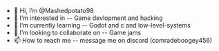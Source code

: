 - 👋 Hi, I’m @Mashedpotato98
- 👀 I’m interested in -- Game devlopment and hacking
- 🌱 I’m currently learning -- Godot and c and low-level-systems
- 💞️ I’m looking to collaborate on -- Game jams
- 📫 How to reach me -- message me on discord (comradeboogey456)

<!---
Mashedpotato98/Mashedpotato98 is a ✨ special ✨ repository because its `README.md` (this file) appears on your GitHub profile.
You can click the Preview link to take a look at your changes.
--->
